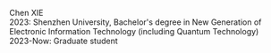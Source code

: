 Chen XIE \
2023: Shenzhen University, Bachelor's degree in New Generation of Electronic Information Technology (including Quantum Technology) \
2023-Now: Graduate student


